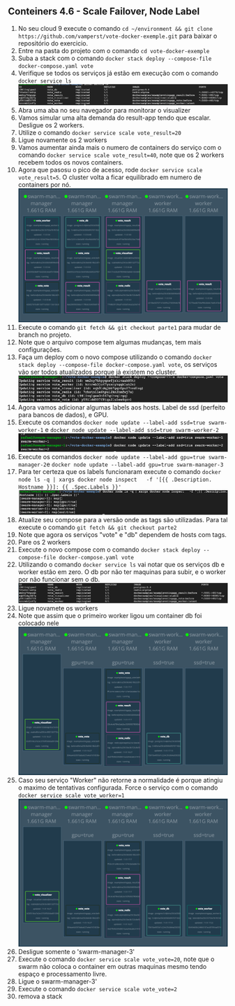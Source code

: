 ## Conteiners 4.6 - Scale Failover, Node Label
1. No seu cloud 9 execute o comando `cd ~/environment && git clone https://github.com/vamperst/vote-docker-exemple.git` para baixar o repositório do exercicio.
2. Entre na pasta do projeto com o comando `cd vote-docker-exemple`
3. Suba a stack com o comando `docker stack deploy --compose-file docker-compose.yaml vote`
4. Verifique se todos os serviços já estão em execução com o comando `docker service ls`
   ![img/servicels1.png](img/servicels1.png)
5. Abra uma aba no seu navegador para monitorar o visualizer
6. Vamos simular uma alta demanda do result-app tendo que escalar. Desligue os 2 workers.
7. Utilize o comando `docker service scale vote_result=20`
8. Ligue novamente os 2 workers
9. Vamos aumentar ainda mais o numero de containers do serviço com o comando `docker service scale vote_result=40`, note que os 2 workers recebem todos os novos containers.
10. Agora que pasosu o pico de acesso, rode `docker service scale vote_result=5`. O cluster volta a ficar equilibrado em numero de containers por nó.
    ![img/visualizer1.png](img/visualizer1.png)
11. Execute o comando `git fetch && git checkout parte1` para mudar de branch no projeto.
12. Note que o arquivo compose tem algumas mudanças, tem mais configurações.
13. Faça um deploy com o novo compose utilizando o comando `docker stack deploy --compose-file docker-compose.yaml vote`, os serviços vão ser todos atualizados porque já existem no cluster.
    ![img/update1.png](img/update1.png)
14. Agora vamos adicionar algumas labels aos hosts. Label de ssd (perfeito para bancos de dados), e GPU.
15. Execute os comandos `docker node update --label-add ssd=true swarm-worker-1` e  `docker node update --label-add ssd=true swarm-worker-2`
    ![img/nodeupdate1.png](img/nodeupdate1.png)
16. Execute os comandos `docker node update --label-add gpu=true swarm-manager-2`e `docker node update --label-add gpu=true swarm-manager-3`
17. Para ter certeza que os labels funcionaram execute o comando `docker node ls -q | xargs docker node inspect   -f '[{{ .Description.
Hostname }}]: {{ .Spec.Labels }}'` 
    ![img/listTags.png](img/listTags.png)
18. Atualize seu compose para a versão onde as tags são utilizadas. Para tal execute o comando `git fetch && git checkout parte2`
19. Note que agora os serviços "vote" e "db" dependem de hosts com tags.
20. Pare os 2 workers
21. Execute o novo compose com o comando `docker stack deploy --compose-file docker-compose.yaml vote`
22. Utilizando o comando `docker service ls` vai notar que os serviços db e worker estão em zero. O db por não ter maquinas para subir, e o worker por não funcionar sem o db.
    ![img/servicels2.png](img/servicels2.png)
23. Ligue novamete os workers
24. Note que assim que o primeiro worker ligou um container db foi colocado nele
        ![img/visualizer2.png](img/visualizer2.png)
25. Caso seu serviço "Worker" não retorne a normalidade é porque atingiu o maximo de tentativas configurada. Force o serviço com o comando `docker service scale vote_worker=1`
    ![img/visualizer3.png](img/visualizer3.png)
26. Desligue somente o 'swarm-manager-3'
27. Execute o comando `docker service scale vote_vote=20`, note que o swarm não coloca o container em outras maquinas mesmo tendo espaço e processamento livre.
28. Ligue o swarm-manager-3'
29. Execute o comando `docker service scale vote_vote=2`
30. remova a stack
